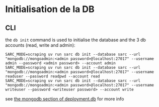 # Initialisation de la DB

## CLI

the `db init` command is used to initialise the database and the 3 db accounts (read, write and admin):

```
SARC_MODE=scraping uv run sarc db init --database sarc --url "mongodb://mongoadmin:<admin password>@localhost:27017" --username admin --password <admin password> --account admin
SARC_MODE=scraping uv run sarc db init --database sarc --url "mongodb://mongoadmin:<admin password>@localhost:27017" --username readuser --password readpwd --account read 
SARC_MODE=scraping uv run sarc db init --database sarc --url "mongodb://mongoadmin:<admin password>@localhost:27017" --username writeuser --password <writeuser password> --account write
``` 

see [the mongodb section of deployment.db](../deployment.md#mongodb-users-credentials) for more info